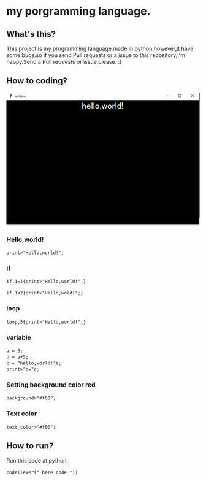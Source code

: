 # my porgramming language.
## What's this?
This project is my programming language.made in python.however,it have some bugs.so if you send Pull requests or a issue to this repository,I'm happy.Send a Pull requests or issue,please. :)

## How to coding?
![hello,world](hello.png)
### Hello,world!
```
print>"Hello,world!";
```
### if
```
if,1=1{print>"Hello,world!";}
```
```
if,1<2{print>"Hello,wold!";}
```
### loop
```
loop,5{print>"Hello,world!";}
```
### variable
```
a = 5;
b = a+5;
c = "hello,world!"a;
print>"c="c;
```
### Setting background color red
```
background>"#f00";
```
### Text color
```
text_color>"#f00";
```

## How to run?

Run this code at python.
```
code(lexer(" here code "))
```

